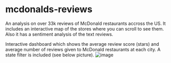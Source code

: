 # mcdonalds-reviews

An analysis on over 33k reviews of McDonald restaurants accross the US. It includes an interactive map of the stores where you can scroll to see them. Also it has a sentiment analysis of the text reviews.

Interactive dashboard which shows the average review score (stars) and average number of reviews given to McDonald restaurants at each city. A state filter is included (see below picture).
![image](https://github.com/user-attachments/assets/69ea6751-a76c-48da-b3cb-b9313c452fa6)
